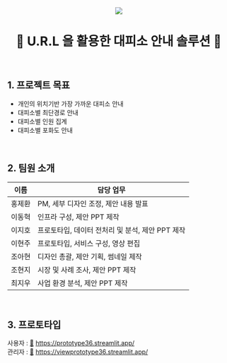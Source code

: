 <div align="center">
  
<img src="https://capsule-render.vercel.app/api?type=waving&color=auto&height=200&section=header&text=Aivle School DX Big-Project 36조&fontSize=35" />

# 🚨 U.R.L 을 활용한 대피소 안내 솔루션 🚨 

</div>

<br/>

## 1. 프로젝트 목표
- 개인의 위치기반 가장 가까운 대피소 안내
- 대피소별 최단경로 안내
- 대피소별 인원 집계
- 대피소별 포화도 안내

<br/>

## 2. 팀원 소개

| 이름   | 담당 업무             |
| ------ | -------------------- |
| 홍제환 | PM​, 세부 디자인 조정​, 제안 내용 발표 |
| 이동혁 | 인프라 구성​, 제안 PPT 제작 |
| 이지호 | 프로토타입​, 데이터 전처리 및 분석​, 제안 PPT 제작​ |
| 이현주 | 프로토타입​, 서비스 구성, 영상 편집​ |
| 조아현 | 디자인 총괄​, 제안 기획, 썸네일 제작 |
| 조현지 | 시장 및 사례 조사​, 제안 PPT 제작​ |
| 최지우 | 사업 환경 분석​, 제안 PPT 제작​ |

<br/>

## 3. 프로토타입
사용자 : [🔗](https://prototype36.streamlit.app/) https://prototype36.streamlit.app/
<br/>
관리자 : [🔗](https://viewprototype36.streamlit.app/) https://viewprototype36.streamlit.app/ 
